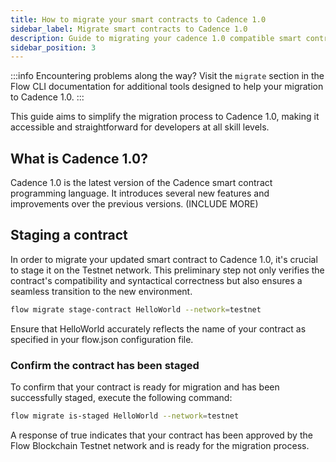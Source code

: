 ```yaml
---
title: How to migrate your smart contracts to Cadence 1.0
sidebar_label: Migrate smart contracts to Cadence 1.0
description: Guide to migrating your cadence 1.0 compatible smart contracts
sidebar_position: 3
---
```


:::info
Encountering problems along the way? Visit the `migrate` section in the Flow CLI documentation for additional tools designed to help your migration to Cadence 1.0.
:::

This guide aims to simplify the migration process to Cadence 1.0, making it accessible and straightforward for developers at all skill levels.

## What is Cadence 1.0?

Cadence 1.0 is the latest version of the Cadence smart contract programming language. It introduces several new features and improvements over the previous versions. (INCLUDE MORE)

## Staging a contract

In order to migrate your updated smart contract to Cadence 1.0, it's crucial to stage it on the Testnet network. This preliminary step not only verifies the contract's compatibility and syntactical correctness but also ensures a seamless transition to the new environment.

```bash
flow migrate stage-contract HelloWorld --network=testnet
```

Ensure that HelloWorld accurately reflects the name of your contract as specified in your flow.json configuration file.

### Confirm the contract has been staged

To confirm that your contract is ready for migration and has been successfully staged, execute the following command:

```bash
flow migrate is-staged HelloWorld --network=testnet
```

A response of true indicates that your contract has been approved by the Flow Blockchain Testnet network and is ready for the migration process.
